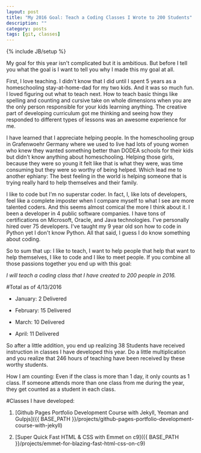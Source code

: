 ```yaml
---
layout: post
title: "My 2016 Goal: Teach a Coding Classes I Wrote to 200 Students"
description: ""
category: posts
tags: [git, classes]
---
```

{% include JB/setup %}

My goal for this year isn't complicated but it is ambitious. But before I tell you what the goal is I want to tell you why I made this my goal at all.

First, I love teaching. I didn't know that I did until I spent 5 years as a homeschooling stay-at-home-dad for my two kids. And it was so much fun. I loved figuring out what to teach next. How to teach basic things like spelling and counting and cursive take on whole dimensions when you are the only person responsible for your kids learning anything. The creative part of developing curriculum got me thinking and seeing how they responded to different types of lessons was an awesome experience for me. 

I have learned that I appreciate helping people. In the homeschooling group in Grafenwoehr Germany where we used to live had lots of young women who knew they wanted something better than DODEA schools for their kids but didn't know anything about homeschooling. Helping those girls, because they were so young it felt like that is what they were, was time consuming but they were so worthy of being helped. Which lead me to another ephiany: The best feeling in the world is helping someone that is trying really hard to help themselves and their family. 

I like to code but I'm no superstar coder. In fact, I, like lots of developers, feel like a complete imposter when I compare myself to what I see are more talented coders. And this seems almost comical the more I think about it. I been a developer in 4 public software companies. I have tons of certifications on Microsoft, Oracle, and Java technologies. I've personally hired over 75 developers. I've taught my 9 year old son how to code in Python yet I don't know Python. All that said, I guess I do know something about coding. 

So to sum that up: I like to teach, I want to help people that help that want to help themselves, I like to code and I like to meet people. If you combine all those passions together you end up with this goal:

*I will teach a coding class that I have created to 200 people in 2016.* 

#Total as of 4/13/2016
* January: 2 Delivered

* February: 15 Delivered

* March: 10 Delivered

* April: 11 Delivered

So after a little addition, you end up realizing 38 Students have received instruction in classes I have developed this year. Do a little multiplication and you realize that 246 hours of teaching have been received by these worthy students. 

How I am counting: Even if the class is more than 1 day, it only counts as 1 class. If someone attends more than one class from me during the year, they get counted as a student in each class.

#Classes I have developed:

1. [Github Pages Portfolio Development Course with Jekyll, Yeoman and Gulpjs]({{ BASE_PATH }}/projects/github-pages-portfolio-development-course-with-jekyll)

2. [Super Quick Fast HTML & CSS with Emmet on c9]({{ BASE_PATH }}/projects/emmet-for-blazing-fast-html-css-on-c9)
